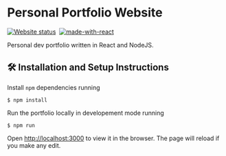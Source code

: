# Personal Portfolio Website

[![Website status](https://img.shields.io/website-up-down-green-red/https/mspronesti.github.io.svg?label=Website%20status)](https://mspronesti.github.io)&nbsp;
[![made-with-react](https://img.shields.io/badge/Made%20with-React-orange.svg)](http://commonmark.org)

Personal dev portfolio written in React and NodeJS.

## 🛠 Installation and Setup Instructions

Install `npm` dependencies running

```shell
$ npm install
```

Run the portfolio locally in developement mode running

```shell
$ npm run
```

Open [http://localhost:3000](http://localhost:3000) to view it in the browser. The page will reload if you make any edit.
